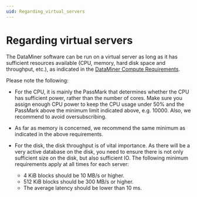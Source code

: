 ```yaml
---
uid: Regarding_virtual_servers
---
```


# Regarding virtual servers

The DataMiner software can be run on a virtual server as long as it has sufficient resources available (CPU, memory, hard disk space and throughput, etc.), as indicated in the [DataMiner Compute Requirements](xref:DataMiner_Compute_Requirements).

Please note the following:

- For the CPU, it is mainly the PassMark that determines whether the CPU has sufficient power, rather than the number of cores. Make sure you assign enough CPU power to keep the CPU usage under 50% and the PassMark above the minimum limit indicated above, e.g. 10000. Also, we recommend to avoid oversubscribing.

- As far as memory is concerned, we recommend the same minimum as indicated in the above requirements.

- For the disk, the disk throughput is of vital importance. As there will be a very active database on the disk, you need to ensure there is not only sufficient size on the disk, but also sufficient IO. The following minimum requirements apply at all times for each server:

    - 4 KiB blocks should be 10 MB/s or higher.
    - 512 KiB blocks should be 300 MB/s or higher.
    - The average latency should be lower than 10 ms.
